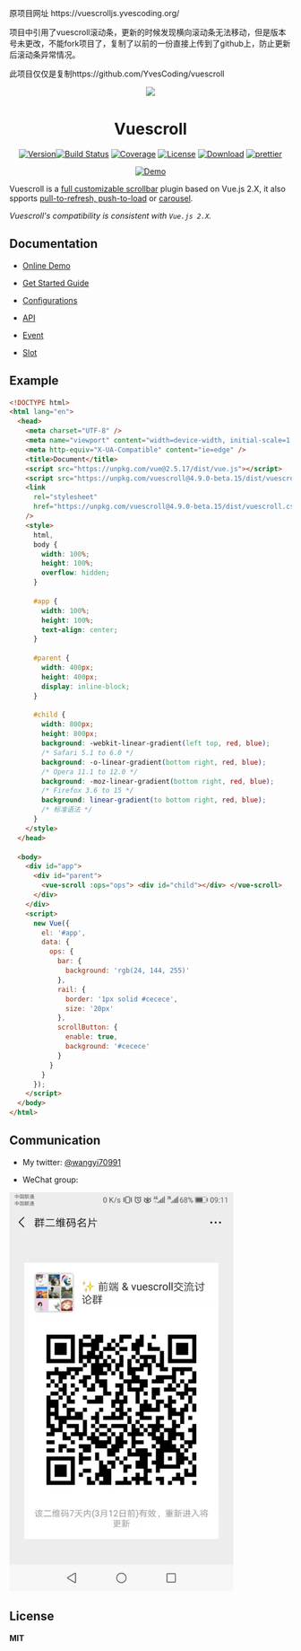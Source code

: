  <p>原项目网址 https://vuescrolljs.yvescoding.org/</p>
 <p>项目中引用了vuescroll滚动条，更新的时候发现横向滚动条无法移动，但是版本号未更改，不能fork项目了，复制了以前的一份直接上传到了github上，防止更新后滚动条异常情况。</p>
 <p>此项目仅仅是复制https://github.com/YvesCoding/vuescroll</p>
 <p align="center"><a href="http://vuescrolljs.yvescoding.org/"><img width="100" src="http://vuescrolljs.yvescoding.org/logo.png" /></a></p>
<h1 align="center">Vuescroll</h1>
<p align="center">
  <a href="https://www.npmjs.com/package/vuescroll"><img src="https://img.shields.io/npm/v/vuescroll.svg" alt="Version"></a><a href="https://circleci.com/gh/YvesCoding/vuescroll/tree/dev"><img src="https://circleci.com/gh/YvesCoding/vuescroll/tree/dev.png?style=shield" alt="Build Status"></a>
   <a href="https://codecov.io/github/YvesCoding/vuescroll?branch=dev"><img src="https://img.shields.io/codecov/c/github/YvesCoding/vuescroll/dev.svg" alt="Coverage"></a>
  <a href="https://www.npmjs.com/package/vuescroll"><img src="https://img.shields.io/npm/l/vuescroll.svg" alt="License"></a>
<a href="https://www.npmjs.com/package/vuescroll"><img src="https://img.shields.io/npm/dm/vuescroll.svg" alt="Download"></a>
<a href="https://github.com/YvesCoding/vuescroll"><img src="https://img.shields.io/badge/code_style-prettier-ff69b4.svg?style=flat-square" alt="prettier"></a>
</p>

<p align="center">
  <a href="https://github.com/YvesCoding/vuescroll-issue-list-demo" target="_blank"><img src="https://github.com/wangyi7099/pictureCdn/blob/master/allPic/vuescroll/show1.gif?raw=true" width="400"  alt="Demo"/></a>
</p>

Vuescroll is a [full customizable scrollbar](https://vuescrolljs.yvescoding.org/demo/#customize-scrollbar) plugin based on Vue.js 2.X, it also spports [pull-to-refresh, push-to-load](https://vuescrolljs.yvescoding.org/demo/#pull-refresh-or-push-load) or [carousel](https://vuescrolljs.yvescoding.org/demo/#carousel).

_Vuescroll's compatibility is consistent with `Vue.js 2.X`._

## Documentation

- [Online Demo](http://vuescrolljs.yvescoding.org/demo/)

- [Get Started Guide](http://vuescrolljs.yvescoding.org/guide/getting-started.html)

- [Configurations](http://vuescrolljs.yvescoding.org/guide/configuration.html)

- [API](http://vuescrolljs.yvescoding.org/guide/api.html)

- [Event](http://vuescrolljs.yvescoding.org/guide/event.html)

- [Slot](http://vuescrolljs.yvescoding.org/guide/slot.html)

## Example

```html
<!DOCTYPE html>
<html lang="en">
  <head>
    <meta charset="UTF-8" />
    <meta name="viewport" content="width=device-width, initial-scale=1.0" />
    <meta http-equiv="X-UA-Compatible" content="ie=edge" />
    <title>Document</title>
    <script src="https://unpkg.com/vue@2.5.17/dist/vue.js"></script>
    <script src="https://unpkg.com/vuescroll@4.9.0-beta.15/dist/vuescroll.js"></script>
    <link
      rel="stylesheet"
      href="https://unpkg.com/vuescroll@4.9.0-beta.15/dist/vuescroll.css"
    />
    <style>
      html,
      body {
        width: 100%;
        height: 100%;
        overflow: hidden;
      }

      #app {
        width: 100%;
        height: 100%;
        text-align: center;
      }

      #parent {
        width: 400px;
        height: 400px;
        display: inline-block;
      }

      #child {
        width: 800px;
        height: 800px;
        background: -webkit-linear-gradient(left top, red, blue);
        /* Safari 5.1 to 6.0 */
        background: -o-linear-gradient(bottom right, red, blue);
        /* Opera 11.1 to 12.0 */
        background: -moz-linear-gradient(bottom right, red, blue);
        /* Firefox 3.6 to 15 */
        background: linear-gradient(to bottom right, red, blue);
        /* 标准语法 */
      }
    </style>
  </head>

  <body>
    <div id="app">
      <div id="parent">
        <vue-scroll :ops="ops"> <div id="child"></div> </vue-scroll>
      </div>
    </div>
    <script>
      new Vue({
        el: '#app',
        data: {
          ops: {
            bar: {
              background: 'rgb(24, 144, 255)'
            },
            rail: {
              border: '1px solid #cecece',
              size: '20px'
            },
            scrollButton: {
              enable: true,
              background: '#cecece'
            }
          }
        }
      });
    </script>
  </body>
</html>
```

## Communication

- My twitter: [@wangyi70991](https://twitter.com/wangyi70991?s=01)

* WeChat group:

 <img src="https://github.com/wangyi7099/pictureCdn/blob/master/allPic/vuescroll/wx.png?raw=true" width="400" alt="Demo" style="max-width:100%;">

## License

**MIT**
